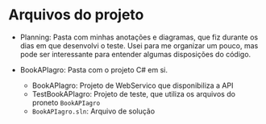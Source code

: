 # Arquivos do projeto
- Planning: Pasta com minhas anotações e diagramas, que fiz durante os dias em que desenvolvi o teste. Usei para me organizar um pouco, mas pode ser interessante para entender algumas disposições do código.

- BookAPIagro: Pasta com o projeto C# em si.
    - BookAPIagro: Projeto de WebServico que disponibiliza a API
    - TestBookAPIagro: Projeto de teste, que utiliza os arquivos do proneto `BookAPIagro`
    - `BookAPIagro.sln`: Arquivo de solução
